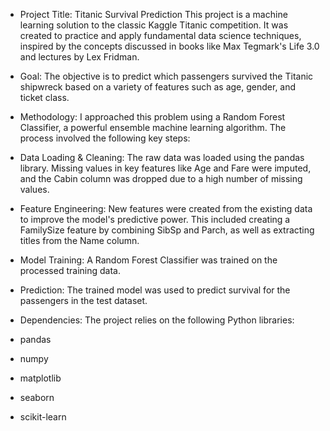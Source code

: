 - Project Title: Titanic Survival Prediction
This project is a machine learning solution to the classic Kaggle Titanic competition. It was created to practice and apply fundamental data science techniques, inspired by the concepts discussed in books like Max Tegmark's Life 3.0 and lectures by Lex Fridman.

- Goal:
The objective is to predict which passengers survived the Titanic shipwreck based on a variety of features such as age, gender, and ticket class.

- Methodology:
I approached this problem using a Random Forest Classifier, a powerful ensemble machine learning algorithm. The process involved the following key steps:

- Data Loading & Cleaning: The raw data was loaded using the pandas library. Missing values in key features like Age and Fare were imputed, and the Cabin column was dropped due to a high number of missing values.

- Feature Engineering: New features were created from the existing data to improve the model's predictive power. This included creating a FamilySize feature by combining SibSp and Parch, as well as extracting titles from the Name column.

- Model Training: A Random Forest Classifier was trained on the processed training data.

- Prediction: The trained model was used to predict survival for the passengers in the test dataset.

- Dependencies:
The project relies on the following Python libraries:

+ pandas

+ numpy

+ matplotlib

+ seaborn

+ scikit-learn
